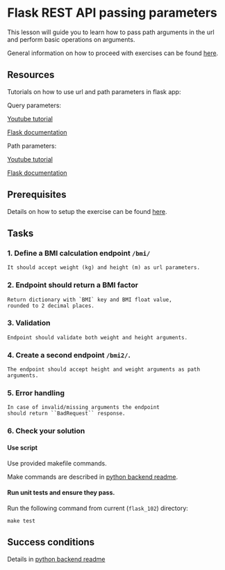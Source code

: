# Flask REST API passing parameters

This lesson will guide you to learn how to pass path arguments
in the url and perform basic operations on arguments.

General information on how to proceed with exercises
can be found [here](../../readme.md).

## Resources
Tutorials on how to use url and path parameters in flask app:

Query parameters:

[Youtube tutorial](https://www.youtube.com/watch?v=yNjn_c_ovIY)

[Flask documentation](https://flask.palletsprojects.com/en/1.1.x/quickstart/#accessing-request-data)
    
Path parameters:
    
[Youtube tutorial](https://www.youtube.com/watch?v=f085KDOy43k)

[Flask documentation](https://flask.palletsprojects.com/en/1.1.x/quickstart/#variable-rules)

## Prerequisites

Details on how to setup the exercise can be 
found [here](../../readme.md#exercise-setup).

## Tasks

### 1. Define a BMI calculation endpoint ``/bmi/``
    It should accept weight (kg) and height (m) as url parameters.
### 2. Endpoint should return a BMI factor
    Return dictionary with `BMI` key and BMI float value, 
    rounded to 2 decimal places.
### 3. Validation
    Endpoint should validate both weight and height arguments.
### 4. Create a second endpoint ``/bmi2/``.
    The endpoint should accept height and weight arguments as path arguments.
### 5. Error handling
    In case of invalid/missing arguments the endpoint 
    should return ``BadRequest`` response.
### 6. Check your solution

#### Use script

Use provided makefile commands.

Make commands are described in [python backend readme](../../readme.md#script-execution).

#### Run unit tests and ensure they pass.

Run the following command from current (`flask_102`) directory:

    make test


## Success conditions

Details in [python backend readme](../../readme.md#exercise-success-conditions)
